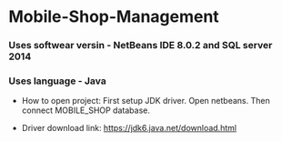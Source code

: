# Mobile-Shop-Management
### Uses softwear versin - NetBeans IDE 8.0.2 and SQL server 2014
### Uses language - Java

- How to open project: 
First setup JDK driver. Open netbeans. Then connect MOBILE_SHOP database.

- Driver download link:
https://jdk6.java.net/download.html 
